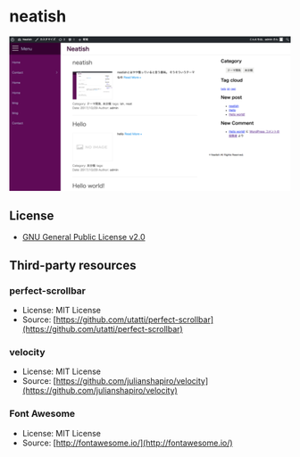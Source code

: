 # neatish

![Wordpressテーマ開発中](screenshot.png)
## License

* [GNU General Public License v2.0](http://www.gnu.org/licenses/gpl-2.0.html)

## Third-party resources

### perfect-scrollbar

* License: MIT License
* Source: [https://github.com/utatti/perfect-scrollbar](https://github.com/utatti/perfect-scrollbar)

### velocity

* License: MIT License
* Source: [https://github.com/julianshapiro/velocity](https://github.com/julianshapiro/velocity)

### Font Awesome

* License: MIT License
* Source: [http://fontawesome.io/](http://fontawesome.io/)